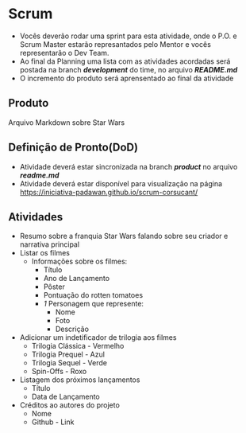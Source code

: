 # Scrum

- Vocês deverão rodar uma sprint para esta atividade, onde o P.O. e Scrum Master estarão represantados pelo Mentor e vocês representarão o Dev Team.
- Ao final da Planning uma lista com as atividades acordadas será postada na branch ***development*** do time, no arquivo ***README.md***
- O incremento do produto será aprensentado ao final da atividade 

## Produto

Arquivo Markdown sobre Star Wars

## Definição de Pronto(DoD)

- Atividade deverá estar sincronizada na branch ***product*** no arquivo ***readme.md***
- Atividade deverá estar disponível para visualização na página https://iniciativa-padawan.github.io/scrum-corsucant/

## Atividades
- Resumo sobre a franquia Star Wars falando sobre seu criador e narrativa principal 
- Listar os filmes
  - Informações sobre os filmes:
    - Título
    - Ano de Lançamento
    - Pôster
    - Pontuação do rotten tomatoes
    - *1* Personagem que represente:
      - Nome
      - Foto
      - Descrição      
- Adicionar um indetificador de trilogia aos filmes
  - Trilogia Clássica - Vermelho
  - Trilogia Prequel - Azul
  - Trilogia Sequel - Verde
  - Spin-Offs - Roxo
- Listagem dos próximos lançamentos
  - Título
  - Data de Lançamento
- Créditos ao autores do projeto
  - Nome
  - Github - Link
